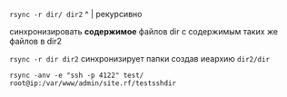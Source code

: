 
`rsync -r dir/ dir2`
        ^
        |
    рекурсивно
   
синхронизировать **содержимое** файлов dir с содержимым таких же файлов в dir2

`rsync -r dir dir2`
синхронизирует папки создав иеархию `dir2/dir`

`rsync -anv -e "ssh -p 4122" test/ root@ip:/var/www/admin/site.rf/testsshdir`
